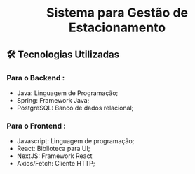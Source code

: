 <div align="center">
    <h1>
        Sistema para Gestão de Estacionamento
    </h1>
</div>

## 🛠️ Tecnologias Utilizadas

### Para o Backend :

- Java: Linguagem de Programação;
- Spring: Framework Java;
- PostgreSQL: Banco de dados relacional;

### Para o Frontend :
- Javascript: Linguagem de programação;
- React: Biblioteca para UI;
- NextJS: Framework React
- Axios/Fetch: Cliente HTTP;
